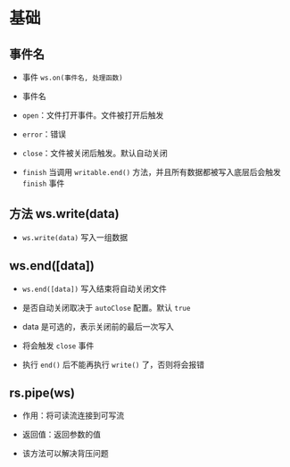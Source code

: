 # 基础

## 事件名

  - 事件 `ws.on(事件名, 处理函数)`

  - 事件名

  - `open`：文件打开事件。文件被打开后触发

  - `error`：错误

  - `close`：文件被关闭后触发。默认自动关闭

  - `finish` 当调用 `writable.end()` 方法，并且所有数据都被写入底层后会触发 `finish` 事件

## 方法 ws.write(data)

  - `ws.write(data)` 写入一组数据

## ws.end(\[data])

  - `ws.end([data])` 写入结束将自动关闭文件

  - 是否自动关闭取决于 `autoClose` 配置。默认 `true`

  - data 是可选的，表示关闭前的最后一次写入

  - 将会触发 `close` 事件

  - 执行 `end()` 后不能再执行 `write()` 了，否则将会报错

## rs.pipe(ws)

  - 作用：将可读流连接到可写流

  - 返回值：返回参数的值

  - 该方法可以解决背压问题
